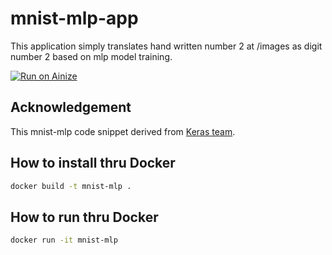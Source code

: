 # mnist-mlp-app
This application simply translates hand written number 2 at /images as digit number 2
based on mlp model training.

[![Run on Ainize](https://ainize.ai/images/run_on_ainize_button.svg)](https://ainize.web.app/redirect?git_repo=https://github.com/ceuity/mnist-mlp-app)


## Acknowledgement
This mnist-mlp code snippet derived from [Keras team](https://github.com/keras-team/keras/blob/keras-2/examples/mnist_mlp.py).

## How to install thru Docker
```sh
docker build -t mnist-mlp .
```

## How to run thru Docker
```sh
docker run -it mnist-mlp
```
